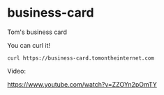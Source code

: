 # business-card

Tom's business card

You can curl it!

`curl https://business-card.tomontheinternet.com`

Video:

https://www.youtube.com/watch?v=ZZOYn2pOmTY
